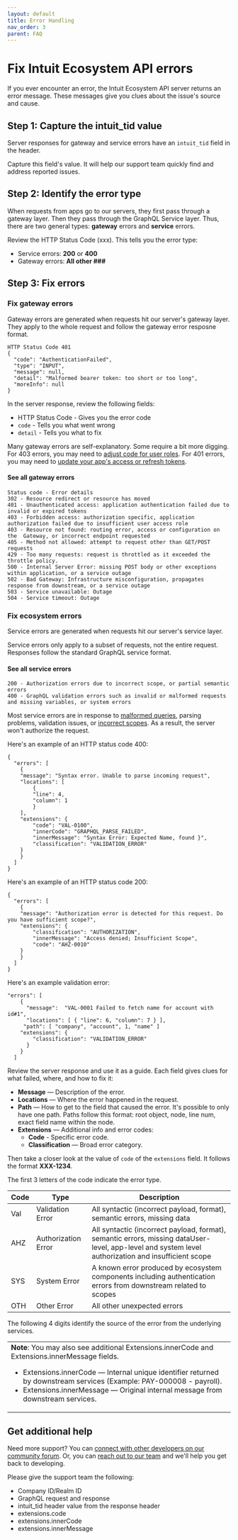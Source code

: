 ```yaml
---
layout: default
title: Error Handling
nav_order: 3
parent: FAQ
---
```


# Fix Intuit Ecosystem API errors

If you ever encounter an error, the Intuit Ecosystem API server returns an error message. These messages give you clues about the issue's source and cause. 

## Step 1: Capture the intuit_tid value
Server responses for gateway and service errors have an `intuit_tid` field in the header. 

Capture this field's value. It will help our support team quickly find and address reported issues.


## Step 2: Identify the error type 

When requests from apps go to our servers, they first pass through a gateway layer. Then they pass through the GraphQL Service layer. Thus, there are two general types: **gateway** errors and **service** errors. 

Review the HTTP Status Code (xxx). This tells you the error type:

* Service errors: **200** or **400**
* Gateway errors: **All other ###**

## Step 3: Fix errors

### Fix gateway errors
Gateway errors are generated when requests hit our server's gateway layer. They apply to the whole request and follow the gateway error resposne format. 

```
HTTP Status Code 401
{
  "code": "AuthenticationFailed",
  "type": "INPUT",
  "message": null,
  "detail": "Malformed bearer token: too short or too long",
  "moreInfo": null
}
```
In the server response, review the following fields:

* HTTP Status Code - Gives you the error code
* `code` - Tells you what went wrong
* `detail` - Tells you what to fix

Many gateway errors are self-explanatory. Some require a bit more digging. For 403 errors, you may need to [adjust code for user roles](../../use-cases/user-role/). For 401 errors, you may need to [update your app's access or refresh tokens](https://developer.intuit.com/app/developer/qbo/docs/develop/authentication-and-authorization/oauth-2.0). 

#### See all gateway errors
```
Status code - Error details
302 - Resource redirect or resource has moved
401 - Unauthenticated access: application authentication failed due to invalid or expired tokens
403 - Forbidden access: authorization specific, application authorization failed due to insufficient user access role
403 - Resource not found: routing error, access or configuration on the  Gateway, or incorrect endpoint requested
405 - Method not allowed: attempt to request other than GET/POST requests
429 - Too many requests: request is throttled as it exceeded the throttle policy.
500 - Internal Server Error: missing POST body or other exceptions within application, or a service outage
502 - Bad Gateway: Infrastructure misconfiguration, propagates response from downstream, or a service outage
503 - Service unavailable: Outage
504 - Service timeout: Outage

```

### Fix ecosystem errors
Service errors are generated when requests hit our server's service layer.

Service errors only apply to a subset of requests, not the entire request. Responses follow the standard GraphQL service format.

#### See all service errors
```
200 - Authorization errors due to incorrect scope, or partial semantic errors
400 - GraphQL validation errors such as invalid or malformed requests and missing variables, or system errors
```

Most service errors are in response to [malformed queries](../../graphql-concepts/query/), parsing problems, validation issues, or [incorrect scopes](../../getting-started/scopes/). As a result, the server won't authorize the request.

Here's an example of an HTTP status code 400:
```
{
  "errors": [
	{
  	"message": "Syntax error. Unable to parse incoming request",
  	"locations": [
    	{
      	"line": 4,
      	"column": 1
    	}
  	],
  	"extensions": {
    	"code": "VAL-0100",
    	"innerCode": "GRAPHQL_PARSE_FAILED",
    	"innerMessage": "Syntax Error: Expected Name, found }",
    	"classification": "VALIDATION_ERROR"
  	}
	}
  ]
}
```

Here's an example of an HTTP status code 200:

```
{
  "errors": [
	{
  	"message": "Authorization error is detected for this request. Do you have sufficient scope?",
  	"extensions": {
    	"classification": "AUTHORIZATION",
    	"innerMessage": "Access denied; Insufficient Scope",
    	"code": "AHZ-0010"
  	}
	}
  ]
}
```
Here's an example validation error:
```
"errors": [
    {
      "message":  "VAL-0001 Failed to fetch name for account with id#1",
      "locations": [ { "line": 6, "column": 7 } ],
     "path": [ "company", "account", 1, "name" ]
    "extensions": {
        "classification": "VALIDATION_ERROR"
      }
    }
  ]
```
Review the server response and use it as a guide. Each field gives clues for what failed, where, and how to fix it: 

* **Message** — Description of the error.
* **Locations** — Where the error happened in the request.
* **Path** — How to get to the field that caused the error. It's possible to only have one path. Paths follow this format: root object, node, line num, exact field name within the node.
* **Extensions** — Additional info and error codes:
  * **Code** - Specific error code.
  * **Classification** — Broad error category. 

Then take a closer look at the value of `code` of the `extensions` field. It follows the format **XXX-1234**. 

The first 3 letters of the code indicate the error type. 

|Code|Type|Description|
|---|---|---|
|Val|Validation Error|All syntactic (incorrect payload, format), semantic errors, missing data|
|AHZ|Authorization Error|All syntactic (incorrect payload, format), semantic errors, missing dataUser-level, app-level and system level authorization and insufficient scope|
|SYS|System Error|A known error produced by ecosystem components including authentication errors from downstream related to scopes|
|OTH|Other Error|All other unexpected errors|

The following 4 digits identify the source of the error from the underlying services.

<table>
<tr>
<td><Strong>Note</strong>: You may also see additional Extensions.innerCode and Extensions.innerMessage fields. 
<ul>
<li>Extensions.innerCode — Internal unique identifier returned by downstream services (Example: PAY-000008 - payroll). </li>
<li>Extensions.innerMessage — Original internal message from downstream services. </li>  
</ul>
</td>
</tr>
</table>

## Get additional help 

Need more support? You can [connect with other developers on our community forum](https://help.developer.intuit.com/s/). Or, you can [reach out to our team](https://help.developer.intuit.com/s/contactsupport) and we'll help you get back to developing.

Please give the support team the following:

* Company ID/Realm ID
* GraphQL request and response
* intuit_tid header value from the response header
* extensions.code
* extensions.innerCode
* extensions.innerMessage
